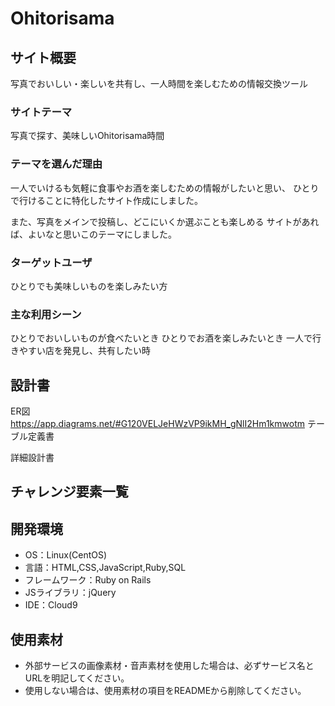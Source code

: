 # Ohitorisama

## サイト概要
写真でおいしい・楽しいを共有し、一人時間を楽しむための情報交換ツール 

### サイトテーマ
写真で探す、美味しいOhitorisama時間 

### テーマを選んだ理由
一人でいけるも気軽に食事やお酒を楽しむための情報がしたいと思い、 
ひとりで行けることに特化したサイト作成にしました。 

また、写真をメインで投稿し、どこにいくか選ぶことも楽しめる 
サイトがあれば、よいなと思いこのテーマにしました。

### ターゲットユーザ
ひとりでも美味しいものを楽しみたい方 

### 主な利用シーン
ひとりでおいしいものが食べたいとき 
ひとりでお酒を楽しみたいとき 
一人で行きやすい店を発見し、共有したい時 

## 設計書
ER図 
https://app.diagrams.net/#G120VELJeHWzVP9ikMH_gNlI2Hm1kmwotm 
テーブル定義書

詳細設計書 

## チャレンジ要素一覧


## 開発環境
- OS：Linux(CentOS)
- 言語：HTML,CSS,JavaScript,Ruby,SQL
- フレームワーク：Ruby on Rails
- JSライブラリ：jQuery
- IDE：Cloud9

## 使用素材
- 外部サービスの画像素材・音声素材を使用した場合は、必ずサービス名とURLを明記してください。
- 使用しない場合は、使用素材の項目をREADMEから削除してください。
